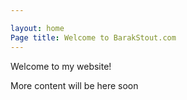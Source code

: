 ```yaml
---

layout: home
Page title: Welcome to BarakStout.com
---
```


Welcome to my website!

More content will be here soon 
